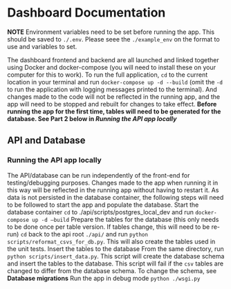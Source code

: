# Dashboard Documentation

**NOTE** Environment variables need to be set before running the app. This should be saved to `./.env`. Please seee the `./example_env` on the format to use and variables to set.

The dashboard frontend and backend are all launched and linked together using Docker and docker-compose (you will need to install these on your computer for this to work). To run the full application, `cd` to the current location in your terminal and run `docker-compose up -d --build` (omit the `-d` to run the application with logging messages printed to the terminal). And changes made to the code will not be reflected in the running app, and the app will need to be stopped and rebuilt for changes to take effect. **Before running the app for the first time, tables will need to be generated for the database. See Part 2 below in *Running the API app locally***

## API and Database

### Running the API app locally
The API/database can be run independently of the front-end for testing/debugging purposes. Changes made to the app when running it in this way will be reflected in the running app without having to restart it. As data is not persisted in the database container, the following steps will need to be followed to start the app and populate the database.
Start the database container
`cd` to ./api/scripts/postgres_local_dev and run `docker-compose up -d –build`
Prepare the tables for the database (this only needs to be done once per table version. If tables change, this will need to be re-run)
`cd` back to the api root `./api/` and run `python scripts/reformat_csvs_for_db.py`. This will also create the tables used in the unit tests.
Insert the tables to the database
From the same directory, run `python scripts/insert_data.py`. This script will create the database schema and insert the tables to the database. This script will fail if the `csv` tables are changed to differ from the database schema. To change the schema, see **Database migrations**
Run the app in debug mode
`python ./wsgi.py`
